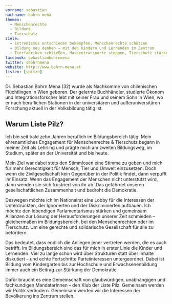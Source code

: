 ```yaml
---
vorname: sebastian
nachname: bohrn mena
themen:
  - Menschenrechte
  - Bildung
  - Tierschutz
ziele:
  - Extremismus entschieden bekämpfen, Menschenrechte schützen
  - Bildung neu denken – mit den Kindern und Lernenden im Zentrum
  - Tierfabriken schließen, Massentransporte stoppen, Tierschutz stärken
facebook: sebastianbohrnmena
twitter: sbohrnmena
website: http://www.bohrn-mena.at
listen: [spitze]
---
```


Dr. Sebastian Bohrn Mena (32) wurde als Nachkomme von chilenischen Flüchtlingen in Wien geboren. Der gelernte Buchhändler, studierte Ökonom und Integrationsforscher lebt mit seiner Frau und seinem Sohn in Wien, wo er nach beruflichen Stationen in der universitären und außeruniversitären Forschung aktuell in der Volksbildung tätig ist.

## Warum Liste Pilz?

Ich bin seit bald zehn Jahren beruflich im Bildungsbereich tätig. Mein ehrenamtliches Engagement für Menschenrechte & Tierschutz begann in meiner Zeit als Lehrling und prägte mich am zweiten Bildungsweg, im Studium, später an der Universität und bis heute.

Mein Ziel war dabei stets den Stimmlosen eine Stimme zu geben und mich für mehr Gerechtigkeit für Mensch, Tier und Umwelt einzusetzen. Doch wenn die Zivilgesellschaft kein Gegenüber in der Politik findet, dann verpufft ihr Einsatz. Wenn das Engagement der Menschen nicht unterstützt wird, dann wenden sie sich frustriert von ihr ab. Das gefährdet unseren gesellschaftlichen Zusammenhalt und bedroht die Demokratie.

Deswegen möchte ich im Nationalrat eine Lobby für die Interessen der Unterdrückten, der Ignorierten und der Diskriminierten aufbauen. Ich möchte den lebendigen Parlamentarismus stärken und gemeinsam Allianzen zur Lösung der Herausforderungen unserer Zeit schmieden – gleichermaßen im Bildungsbereich, bei den Menschenrechten oder im Tierschutz. Um eine gerechte und solidarische Gesellschaft für alle zu befördern.

Das bedeutet, dass endlich die Anliegen jener vertreten werden, die es auch betrifft. Im Bildungsbereich sind das für mich in erster Linie die Kinder und Lernenden. Viel zu lange schon wird über Strukturen statt über Inhalte diskutiert – und echte Fortschritte Parteiinteressen untergeordnet. Dabei ist Bildung vom Kindergarten bis zur Hochschule und Erwachsenenbildung immer auch ein Beitrag zur Stärkung der Demokratie.

Dafür braucht es eine Gemeinschaft von glaubwürdigen, unabhängigen und fachkundigen MandatarInnen – den Klub der Liste Pilz. Gemeinsam werden wir Politik verändern. Gemeinsam werden wir die Interessen der Bevölkerung ins Zentrum stellen.